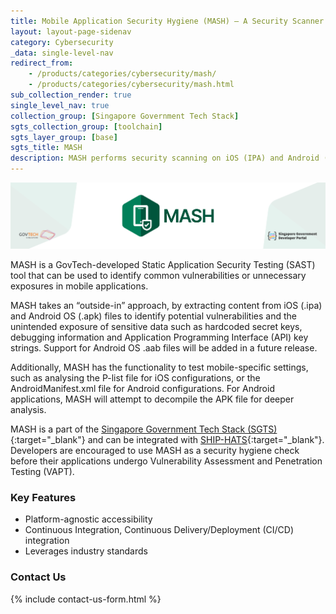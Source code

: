 ```yaml
---
title: Mobile Application Security Hygiene (MASH) – A Security Scanner for Mobile Applications  
layout: layout-page-sidenav
category: Cybersecurity
_data: single-level-nav
redirect_from:
    - /products/categories/cybersecurity/mash/
    - /products/categories/cybersecurity/mash.html
sub_collection_render: true
single_level_nav: true
collection_group: [Singapore Government Tech Stack]
sgts_collection_group: [toolchain]
sgts_layer_group: [base]
sgts_title: MASH
description: MASH performs security scanning on iOS (IPA) and Android (APK) mobile application files from the outside-in. Find out more.
---
```


![MASH header banner](/assets/img/MASH-HeaderBanner-v2.png)

MASH is a GovTech-developed Static Application Security Testing (SAST) tool that can be used to identify common vulnerabilities or unnecessary exposures in mobile applications. 

MASH takes an “outside-in” approach, by extracting content from iOS (.ipa) and Android OS (.apk) files to identify potential vulnerabilities and the unintended exposure of sensitive data such as hardcoded secret keys, debugging information and Application Programming Interface (API) key strings. Support for Android OS .aab files will be added in a future release.

Additionally, MASH has the functionality to test mobile-specific settings, such as analysing the P-list file for iOS configurations, or the AndroidManifest.xml file for Android configurations. For Android applications, MASH will attempt to decompile the APK file for deeper analysis.

MASH is a part of the [Singapore Government Tech Stack (SGTS)](/singapore-government-tech-stack/){:target="_blank"} and can be integrated with [SHIP-HATS](/products/categories/devops/ship-hats/overview.html){:target="_blank"}. Developers are encouraged to use MASH as a security hygiene check before their applications undergo Vulnerability Assessment and Penetration Testing (VAPT).

### Key Features

- Platform-agnostic accessibility 
- Continuous Integration, Continuous Delivery/Deployment (CI/CD) integration
- Leverages industry standards

### Contact Us

{% include contact-us-form.html %}
